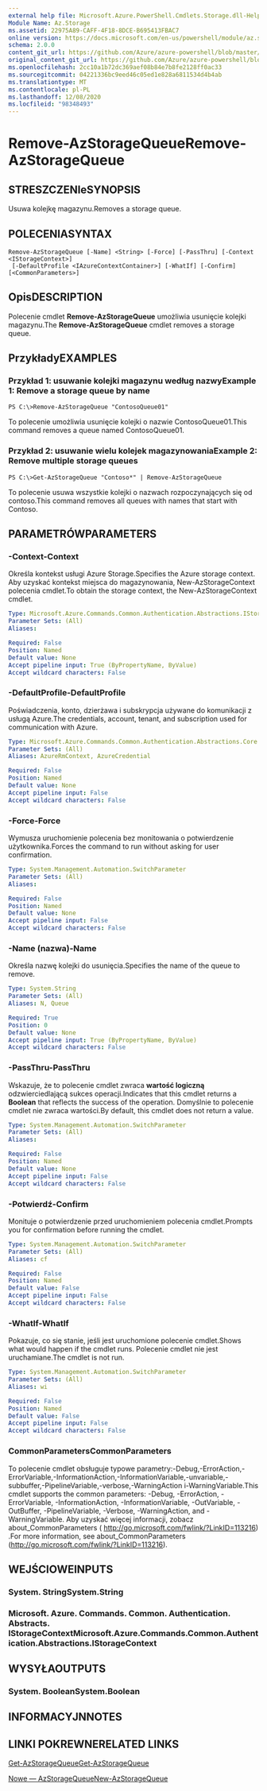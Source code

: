 ```yaml
---
external help file: Microsoft.Azure.PowerShell.Cmdlets.Storage.dll-Help.xml
Module Name: Az.Storage
ms.assetid: 22975A89-CAFF-4F18-8DCE-B695413FBAC7
online version: https://docs.microsoft.com/en-us/powershell/module/az.storage/remove-azstoragequeue
schema: 2.0.0
content_git_url: https://github.com/Azure/azure-powershell/blob/master/src/Storage/Storage.Management/help/Remove-AzStorageQueue.md
original_content_git_url: https://github.com/Azure/azure-powershell/blob/master/src/Storage/Storage.Management/help/Remove-AzStorageQueue.md
ms.openlocfilehash: 2cc10a1b72dc369aef08b84e7b8fe2128ff0ac33
ms.sourcegitcommit: 04221336bc9eed46c05ed1e828a6811534d4b4ab
ms.translationtype: MT
ms.contentlocale: pl-PL
ms.lasthandoff: 12/08/2020
ms.locfileid: "98348493"
---
```

# <span data-ttu-id="4938f-101">Remove-AzStorageQueue</span><span class="sxs-lookup"><span data-stu-id="4938f-101">Remove-AzStorageQueue</span></span>

## <span data-ttu-id="4938f-102">STRESZCZENIe</span><span class="sxs-lookup"><span data-stu-id="4938f-102">SYNOPSIS</span></span>
<span data-ttu-id="4938f-103">Usuwa kolejkę magazynu.</span><span class="sxs-lookup"><span data-stu-id="4938f-103">Removes a storage queue.</span></span>

## <span data-ttu-id="4938f-104">POLECENIA</span><span class="sxs-lookup"><span data-stu-id="4938f-104">SYNTAX</span></span>

```
Remove-AzStorageQueue [-Name] <String> [-Force] [-PassThru] [-Context <IStorageContext>]
 [-DefaultProfile <IAzureContextContainer>] [-WhatIf] [-Confirm] [<CommonParameters>]
```

## <span data-ttu-id="4938f-105">Opis</span><span class="sxs-lookup"><span data-stu-id="4938f-105">DESCRIPTION</span></span>
<span data-ttu-id="4938f-106">Polecenie cmdlet **Remove-AzStorageQueue** umożliwia usunięcie kolejki magazynu.</span><span class="sxs-lookup"><span data-stu-id="4938f-106">The **Remove-AzStorageQueue** cmdlet removes a storage queue.</span></span>

## <span data-ttu-id="4938f-107">Przykłady</span><span class="sxs-lookup"><span data-stu-id="4938f-107">EXAMPLES</span></span>

### <span data-ttu-id="4938f-108">Przykład 1: usuwanie kolejki magazynu według nazwy</span><span class="sxs-lookup"><span data-stu-id="4938f-108">Example 1: Remove a storage queue by name</span></span>
```
PS C:\>Remove-AzStorageQueue "ContosoQueue01"
```

<span data-ttu-id="4938f-109">To polecenie umożliwia usunięcie kolejki o nazwie ContosoQueue01.</span><span class="sxs-lookup"><span data-stu-id="4938f-109">This command removes a queue named ContosoQueue01.</span></span>

### <span data-ttu-id="4938f-110">Przykład 2: usuwanie wielu kolejek magazynowania</span><span class="sxs-lookup"><span data-stu-id="4938f-110">Example 2: Remove multiple storage queues</span></span>
```
PS C:\>Get-AzStorageQueue "Contoso*" | Remove-AzStorageQueue
```

<span data-ttu-id="4938f-111">To polecenie usuwa wszystkie kolejki o nazwach rozpoczynających się od contoso.</span><span class="sxs-lookup"><span data-stu-id="4938f-111">This command removes all queues with names that start with Contoso.</span></span>

## <span data-ttu-id="4938f-112">PARAMETRÓW</span><span class="sxs-lookup"><span data-stu-id="4938f-112">PARAMETERS</span></span>

### <span data-ttu-id="4938f-113">-Context</span><span class="sxs-lookup"><span data-stu-id="4938f-113">-Context</span></span>
<span data-ttu-id="4938f-114">Określa kontekst usługi Azure Storage.</span><span class="sxs-lookup"><span data-stu-id="4938f-114">Specifies the Azure storage context.</span></span>
<span data-ttu-id="4938f-115">Aby uzyskać kontekst miejsca do magazynowania, New-AzStorageContext polecenia cmdlet.</span><span class="sxs-lookup"><span data-stu-id="4938f-115">To obtain the storage context, the New-AzStorageContext cmdlet.</span></span>

```yaml
Type: Microsoft.Azure.Commands.Common.Authentication.Abstractions.IStorageContext
Parameter Sets: (All)
Aliases:

Required: False
Position: Named
Default value: None
Accept pipeline input: True (ByPropertyName, ByValue)
Accept wildcard characters: False
```

### <span data-ttu-id="4938f-116">-DefaultProfile</span><span class="sxs-lookup"><span data-stu-id="4938f-116">-DefaultProfile</span></span>
<span data-ttu-id="4938f-117">Poświadczenia, konto, dzierżawa i subskrypcja używane do komunikacji z usługą Azure.</span><span class="sxs-lookup"><span data-stu-id="4938f-117">The credentials, account, tenant, and subscription used for communication with Azure.</span></span>

```yaml
Type: Microsoft.Azure.Commands.Common.Authentication.Abstractions.Core.IAzureContextContainer
Parameter Sets: (All)
Aliases: AzureRmContext, AzureCredential

Required: False
Position: Named
Default value: None
Accept pipeline input: False
Accept wildcard characters: False
```

### <span data-ttu-id="4938f-118">-Force</span><span class="sxs-lookup"><span data-stu-id="4938f-118">-Force</span></span>
<span data-ttu-id="4938f-119">Wymusza uruchomienie polecenia bez monitowania o potwierdzenie użytkownika.</span><span class="sxs-lookup"><span data-stu-id="4938f-119">Forces the command to run without asking for user confirmation.</span></span>

```yaml
Type: System.Management.Automation.SwitchParameter
Parameter Sets: (All)
Aliases:

Required: False
Position: Named
Default value: None
Accept pipeline input: False
Accept wildcard characters: False
```

### <span data-ttu-id="4938f-120">-Name (nazwa)</span><span class="sxs-lookup"><span data-stu-id="4938f-120">-Name</span></span>
<span data-ttu-id="4938f-121">Określa nazwę kolejki do usunięcia.</span><span class="sxs-lookup"><span data-stu-id="4938f-121">Specifies the name of the queue to remove.</span></span>

```yaml
Type: System.String
Parameter Sets: (All)
Aliases: N, Queue

Required: True
Position: 0
Default value: None
Accept pipeline input: True (ByPropertyName, ByValue)
Accept wildcard characters: False
```

### <span data-ttu-id="4938f-122">-PassThru</span><span class="sxs-lookup"><span data-stu-id="4938f-122">-PassThru</span></span>
<span data-ttu-id="4938f-123">Wskazuje, że to polecenie cmdlet zwraca **wartość logiczną** odzwierciedlającą sukces operacji.</span><span class="sxs-lookup"><span data-stu-id="4938f-123">Indicates that this cmdlet returns a **Boolean** that reflects the success of the operation.</span></span>
<span data-ttu-id="4938f-124">Domyślnie to polecenie cmdlet nie zwraca wartości.</span><span class="sxs-lookup"><span data-stu-id="4938f-124">By default, this cmdlet does not return a value.</span></span>

```yaml
Type: System.Management.Automation.SwitchParameter
Parameter Sets: (All)
Aliases:

Required: False
Position: Named
Default value: None
Accept pipeline input: False
Accept wildcard characters: False
```

### <span data-ttu-id="4938f-125">-Potwierdź</span><span class="sxs-lookup"><span data-stu-id="4938f-125">-Confirm</span></span>
<span data-ttu-id="4938f-126">Monituje o potwierdzenie przed uruchomieniem polecenia cmdlet.</span><span class="sxs-lookup"><span data-stu-id="4938f-126">Prompts you for confirmation before running the cmdlet.</span></span>

```yaml
Type: System.Management.Automation.SwitchParameter
Parameter Sets: (All)
Aliases: cf

Required: False
Position: Named
Default value: False
Accept pipeline input: False
Accept wildcard characters: False
```

### <span data-ttu-id="4938f-127">-WhatIf</span><span class="sxs-lookup"><span data-stu-id="4938f-127">-WhatIf</span></span>
<span data-ttu-id="4938f-128">Pokazuje, co się stanie, jeśli jest uruchomione polecenie cmdlet.</span><span class="sxs-lookup"><span data-stu-id="4938f-128">Shows what would happen if the cmdlet runs.</span></span>
<span data-ttu-id="4938f-129">Polecenie cmdlet nie jest uruchamiane.</span><span class="sxs-lookup"><span data-stu-id="4938f-129">The cmdlet is not run.</span></span>

```yaml
Type: System.Management.Automation.SwitchParameter
Parameter Sets: (All)
Aliases: wi

Required: False
Position: Named
Default value: False
Accept pipeline input: False
Accept wildcard characters: False
```

### <span data-ttu-id="4938f-130">CommonParameters</span><span class="sxs-lookup"><span data-stu-id="4938f-130">CommonParameters</span></span>
<span data-ttu-id="4938f-131">To polecenie cmdlet obsługuje typowe parametry:-Debug,-ErrorAction,-ErrorVariable,-InformationAction,-InformationVariable,-unvariable,-subbuffer,-PipelineVariable,-verbose,-WarningAction i-WarningVariable.</span><span class="sxs-lookup"><span data-stu-id="4938f-131">This cmdlet supports the common parameters: -Debug, -ErrorAction, -ErrorVariable, -InformationAction, -InformationVariable, -OutVariable, -OutBuffer, -PipelineVariable, -Verbose, -WarningAction, and -WarningVariable.</span></span> <span data-ttu-id="4938f-132">Aby uzyskać więcej informacji, zobacz about_CommonParameters ( http://go.microsoft.com/fwlink/?LinkID=113216) .</span><span class="sxs-lookup"><span data-stu-id="4938f-132">For more information, see about_CommonParameters (http://go.microsoft.com/fwlink/?LinkID=113216).</span></span>

## <span data-ttu-id="4938f-133">WEJŚCIOWE</span><span class="sxs-lookup"><span data-stu-id="4938f-133">INPUTS</span></span>

### <span data-ttu-id="4938f-134">System. String</span><span class="sxs-lookup"><span data-stu-id="4938f-134">System.String</span></span>

### <span data-ttu-id="4938f-135">Microsoft. Azure. Commands. Common. Authentication. Abstracts. IStorageContext</span><span class="sxs-lookup"><span data-stu-id="4938f-135">Microsoft.Azure.Commands.Common.Authentication.Abstractions.IStorageContext</span></span>

## <span data-ttu-id="4938f-136">WYSYŁA</span><span class="sxs-lookup"><span data-stu-id="4938f-136">OUTPUTS</span></span>

### <span data-ttu-id="4938f-137">System. Boolean</span><span class="sxs-lookup"><span data-stu-id="4938f-137">System.Boolean</span></span>

## <span data-ttu-id="4938f-138">INFORMACYJN</span><span class="sxs-lookup"><span data-stu-id="4938f-138">NOTES</span></span>

## <span data-ttu-id="4938f-139">LINKI POKREWNE</span><span class="sxs-lookup"><span data-stu-id="4938f-139">RELATED LINKS</span></span>

[<span data-ttu-id="4938f-140">Get-AzStorageQueue</span><span class="sxs-lookup"><span data-stu-id="4938f-140">Get-AzStorageQueue</span></span>](./Get-AzStorageQueue.md)

[<span data-ttu-id="4938f-141">Nowe — AzStorageQueue</span><span class="sxs-lookup"><span data-stu-id="4938f-141">New-AzStorageQueue</span></span>](./New-AzStorageQueue.md)
